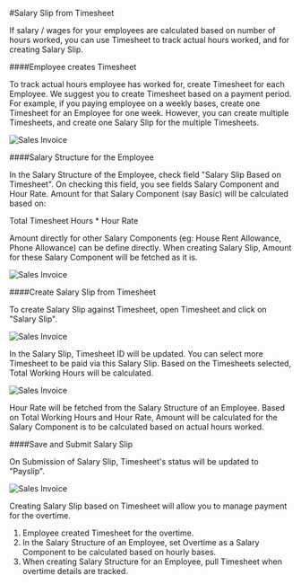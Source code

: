<!-- add-breadcrumbs -->
#Salary Slip from Timesheet

If salary / wages for your employees are calculated based on number of hours worked, you can use Timesheet to track actual hours worked, and for creating Salary Slip.

####Employee creates Timesheet

To track actual hours employee has worked for, create Timesheet for each Employee. We suggest you to create Timesheet based on a payment period. For example, if you paying employee on a weekly bases, create one Timesheet for an Employee for one week. However, you can create multiple Timesheets, and create one Salary Slip for the multiple Timesheets.

<img class="screenshot" alt="Sales Invoice" src="{{docs_base_url}}/assets/img/project/timesheet/timesheet-salary-slip-1.png">

####Salary Structure for the Employee

In the Salary Structure of the Employee, check field "Salary Slip Based on Timesheet". On checking this field, you see fields Salary Component and Hour Rate. Amount for that Salary Component (say Basic) will be calculated based on:

<div class=well> Total Timesheet Hours *  Hour Rate </div>

Amount directly for other Salary Components (eg: House Rent Allowance, Phone Allowance) can be define directly. When creating Salary Slip, Amount for these Salary Component will be fetched as it is.

<img class="screenshot" alt="Sales Invoice" src="{{docs_base_url}}/assets/img/project/timesheet/timesheet-salary-slip-2.png">

####Create Salary Slip from Timesheet

To create Salary Slip against Timesheet, open Timesheet and click on "Salary Slip".

<img class="screenshot" alt="Sales Invoice" src="{{docs_base_url}}/assets/img/project/timesheet/timesheet-salary-slip-3.png">

In the Salary Slip, Timesheet ID will be updated. You can select more Timesheet to be paid via this Salary Slip. Based on the Timesheets selected, Total Working Hours will be calculated.

<img class="screenshot" alt="Sales Invoice" src="{{docs_base_url}}/assets/img/project/timesheet/timesheet-salary-slip-4.gif">

Hour Rate will be fetched from the Salary Structure of an Employee. Based on Total Working Hours and Hour Rate, Amount will be calculated for the Salary Component is to be calculated based on actual hours worked.

####Save and Submit Salary Slip

On Submission of Salary Slip, Timesheet's status will be updated to "Payslip".

<img class="screenshot" alt="Sales Invoice" src="{{docs_base_url}}/assets/img/project/timesheet/timesheet-salary-slip-5.png">

<div class=well> 

Creating Salary Slip based on Timesheet will allow you to manage payment for the overtime.
	<ol>
		<li>Employee created Timesheet for the overtime.</li>
		<li>In the Salary Structure of an Employee, set Overtime as a Salary Component to be calculated based on hourly bases.</li>
		<li>When creating Salary Structure for an Employee, pull Timesheet when overtime details are tracked.</li>
	</ol>
</div>